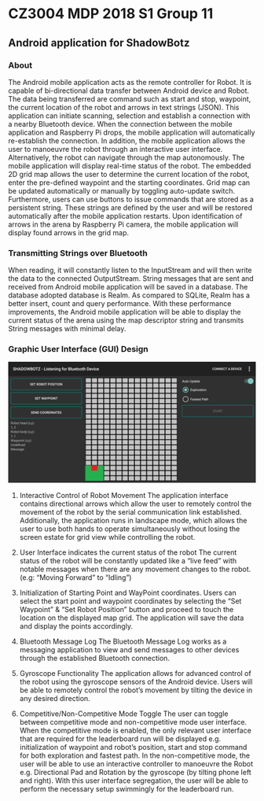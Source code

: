 # CZ3004 MDP 2018 S1 Group 11

## Android application for ShadowBotz

### About
The Android mobile application acts as the remote controller for Robot. It is capable of bi-directional data transfer between Android device and Robot. The data being transferred are command such as start and stop, waypoint, the current location of the robot and arrows in text strings (JSON). This application can initiate scanning, selection and establish a connection with a nearby Bluetooth device. When the connection between the mobile application and Raspberry Pi drops, the mobile application will automatically re-establish the connection.
In addition, the mobile application allows the user to manoeuvre the robot through an interactive user interface. Alternatively, the robot can navigate through the map autonomously. The mobile application will display real-time status of the robot. The embedded 2D grid map allows the user to determine the current location of the robot, enter the pre-defined waypoint and the starting coordinates. Grid map can be updated automatically or manually by toggling auto-update switch.
Furthermore, users can use buttons to issue commands that are stored as a persistent string. These strings are defined by the user and will be restored automatically after the mobile application restarts. Upon identification of arrows in the arena by Raspberry Pi camera, the mobile application will display found arrows in the grid map.

### Transmitting Strings over Bluetooth
When reading, it will constantly listen to the InputStream and will then write the data to the connected OutputStream. String messages that are sent and received from Android mobile application will be saved in a database. The database adopted database is Realm. As compared to SQLite, Realm has a better insert, count and query performance. With these performance improvements, the Android mobile application will be able to display the current status of the arena using the map descriptor string and transmits String messages with minimal delay.

### Graphic User Interface (GUI) Design
![ShadowBotz GUI](https://raw.githubusercontent.com/hdgwee/scse.cz3004.2018.s1.g11/master/img/Screenshot_Shadowbotz.jpg)

1. Interactive Control of Robot Movement
The application interface contains directional arrows which allow the user to remotely control the movement of the robot by the serial communication link established. Additionally, the application runs in landscape mode, which allows the user to use both hands to operate simultaneously without losing the screen estate for grid view while controlling the robot.

2. User Interface indicates the current status of the robot
The current status of the robot will be constantly updated like a “live feed” with notable messages when there are any movement changes to the robot. (e.g: “Moving Forward” to “Idling”)
3. Initialization of Starting Point and WayPoint coordinates.
Users can select the start point and waypoint coordinates by selecting the “Set Waypoint” & “Set Robot Position” button and proceed to touch the location on the displayed map grid. The application will save the data and display the points accordingly.

4. Bluetooth Message Log
The Bluetooth Message Log works as a messaging application to view and send messages to other devices through the established Bluetooth connection.

5. Gyroscope Functionality
The application allows for advanced control of the robot using the gyroscope sensors of the Android device. Users will be able to remotely control the robot’s movement by tilting the device in any desired direction.

6. Competitive/Non-Competitive Mode Toggle
The user can toggle between competitive mode and non-competitive mode user interface. When the competitive mode is enabled, the only relevant user interface that are required for the leaderboard run will be displayed e.g. initialization of waypoint and robot’s position, start and stop command for both exploration and fastest path.
In the non-competitive mode, the user will be able to use an interactive controller to manoeuvre the Robot e.g. Directional Pad and Rotation by the gyroscope (by tilting phone left and right). With this user interface segregation, the user will be able to perform the necessary setup swimmingly for the leaderboard run.
